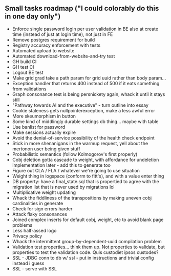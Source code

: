 Small tasks roadmap ("I could colorably do this in one day only")
---

- Enforce single password login per user validation in BE also at create time (instead of just at login time), not just in FE
- Remove postgres requirement for build
- Registry accuracy enforcement with tests
- Automated upload to website
- Automated download-from-website-and-try test
- GH build CI
- GH test CI
- Logout BE test
- Make grid grad take a path param for grid uuid rather than body param...
- Exception handler that returns 400 instead of 500 if it eats something from validations
- Graph consonance test is being persnickety again, whack it until it stays still
- "Pathway towards AI and the executive" - turn outline into essay
- Cookie staleness gets nullpointerexception, make a less awful error
- More skeumorphism in button
- Some kind of middlingly durable settings db thing... maybe with table
- Use banlist for password
- Make sessions actually expire
- Avoid the denial-of-service possibility of the health check endpoint
- Stick in more shenanigans in the warmup request, yell about the mertonon user being given stuff
- Probabilistic semantics (follow Kolmogorov's first properly)
- Cobj deletion gotta cascade to weight, with affordance for undeletion implementation later - add this to generate too
- Figure out CLA / FLA / whatever we're going to use situation
- Weight thing in logspace (conform to fitt's), and with a value enter thing
- DB property: have a final\_state.sql that is propertied to agree with the migration list that is never used by migrations lol
- Multiplicative weight updating
- Whack the fiddliness of the transpositions by making uneven cobj cardinalities in generate
- Check for sign errors harder
- Attack flaky consonances
- Joined complex inserts for default cobj, weight, etc to avoid blank page problems
- Less half-assed logo
- Privacy policy
- Whack the intermittent group-by-dependent-uuid compilation problem
- Validation test properties... think them up. Not properties to validate, but properties to test the validation code. Quis custodiet ipsos custodes?
- SSL - JDBC conn to db w/ ssl - put in instructions and trivial config instead i guess
- SSL - serve with SSL
